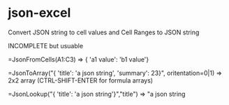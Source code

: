 # json-excel
Convert JSON string to cell values and Cell Ranges to JSON string

INCOMPLETE but usuable

=JsonFromCells(A1:C3) => { 'a1 value': 'b1 value'}

=JsonToArray("{ 'title': 'a json string', 'summary': 23}", oritentation=0|1) => 2x2 array (CTRL-SHIFT-ENTER for formula arrays)

=JsonLookup("{ 'title': 'a json string'}","title")  => "a json string
